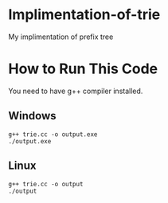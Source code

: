 # Implimentation-of-trie
My implimentation of prefix tree

# How to Run This Code 
You need to have g++ compiler installed.

## Windows

```
g++ trie.cc -o output.exe
./output.exe
```

## Linux

```
g++ trie.cc -o output
./output
```